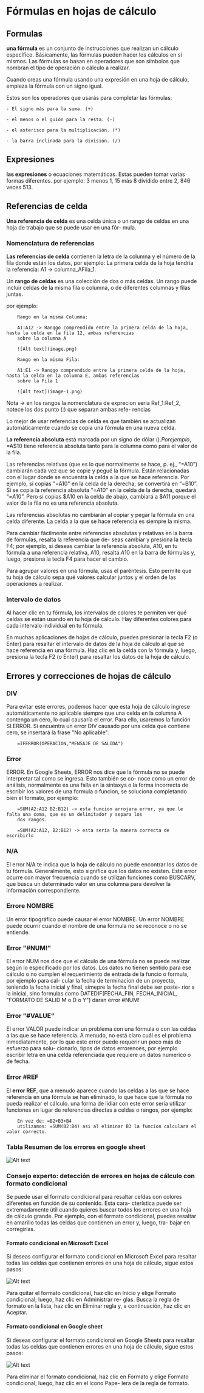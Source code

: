 # Fórmulas en hojas de cálculo

## Formulas

**una fórmula** es un conjunto de instrucciones que realizan un cálculo específico. Básicamente, las fórmulas pueden
hacer los cálculos en si mismos. Las fórmulas se basan en operadores que son símbolos que nombran el tipo de operación o
cálculo a realizar.

 Cuando creas una fórmula usando una expresión en una hoja de cálculo, empieza la fórmula con un signo igual.

Estos son los operadores que usarás para completar las fórmulas:

    - El signo más para la suma. (+)
    
    - el menos o el guión para la resta. (-)
    
    - el asterisco para la multiplicación. (*)
    
    - la barra inclinada para la división. (/)

## Expresiones

**las expresiones** o ecuaciones matemáticas. Estas pueden tomar varias formas diferentes. por ejemplo: 3 menos 1,
15 más 8 dividido entre 2, 846 veces 513.

## Referencias de celda

**Una referencia de celda** es una celda única o un rango de celdas en una hoja de trabajo que se puede usar en una fór-
mula.

### Nomenclatura de referencias

**Las referencias de celda** contienen la letra de la columna y el número de la fila donde están los datos, por ejemplo:
La primera celda de la hoja tendria la referencia: A1 -> columna_AFila_1.

Un **rango de celdas** es una colección de dos o más celdas. Un rango puede incluir celdas de la misma fila o columna,
o de diferentes columnas y filas juntas.

por ejemplo:

        Rango en la misma Columna:

        A1:A12 -> Ranqgo comprendido entre la primera celda de la hoja, hasta la celda en la fila 12, ambas referencias
        sobre la columna A

        ![Alt text](image.png)

        Rango en la misma Fila:

        A1:E1 -> Ranqgo comprendido entre la primera celda de la hoja, hasta la celda en la columna E, ambas referencias
        sobre la Fila 1

        ![Alt text](image-1.png)

Nota -> en los rangos la nomenclatura de exprecion seria Ref_1:Ref_2, notece los dos punto (:) que separan ambas refe-
rencias

Lo mejor de usar referencias de celda es que también se actualizan automáticamente cuando se copia una fórmula en una
nueva celda.

**La referencia absoluta** está marcada por un signo de dólar ($). Por ejemplo, =$A$10 tiene referencia absoluta tanto
para la columna como para el valor de la fila.

Las referencias relativas (que es lo que normalmente se hace, p. ej., “=A10”) cambiarán cada vez que se copie y pegué
la fórmula. Están relacionadas con el lugar donde se encuentra la celda a la que se hace referencia. Por ejemplo, si
copias "=A10" en la celda de la derecha, se convertirá en “=B10”. Si se copia la referencia absoluta “=$A$10” en la
celda de la derecha, quedará “=$A$10”. Pero si copias $A10 en la celda de abajo, cambiará a $A11 porque el valor de la
fila no es una referencia absoluta.

Las referencias absolutas no cambiarán al copiar y pegar la fórmula en una celda diferente. La celda a la que se hace
referencia es siempre la misma.

Para cambiar fácilmente entre referencias absolutas y relativas en la barra de fórmulas, resalta la referencia que de-
seas cambiar y presiona la tecla F4; por ejemplo, si deseas cambiar la referencia absoluta, $A$10, en tu fórmula a una
referencia relativa, A10, resalta $A$10 en la barra de fórmulas y, luego, presiona la tecla F4 para hacer el cambio.

Para agrupar valores en una fórmula, usas el paréntesis. Esto permite que tu hoja de cálculo sepa qué valores calcular
juntos y el orden de las operaciones a realizar.

### Intervalo de datos

Al hacer clic en tu fórmula, los intervalos de colores te permiten ver qué celdas se están usando en tu hoja de cálculo.
Hay diferentes colores para cada intervalo individual en tu fórmula.

En muchas aplicaciones de hojas de cálculo, puedes presionar la tecla F2 (o Enter) para resaltar el intervalo de datos
de la hoja de cálculo al que se hace referencia en una fórmula. Haz clic en la celda con la fórmula y, luego, presiona
la tecla F2 (o Enter) para resaltar los datos de la hoja de cálculo.

## Errores y correcciones de hojas de cálculo

### DIV

Para evitar este errores, podemos hacer que esta hoja de cálculo ingrese automáticamente no aplicable siempre que una
celda en la columna A contenga un cero, lo cual causaría el error. Para ello, usaremos la función SI.ERROR. Si encuentra
un error DIV causado por una celda que contiene cero, se insertará la frase "No aplicable".

        =IFERROR(OPERACION,"MENSAJE DE SALIDA")

### Error

ERROR. En Google Sheets, ERROR nos dice que la fórmula no se puede interpretar tal como se ingresa. Esto también se co-
noce como un error de análisis, normalmente es una falla en la sintaxys o la forma incorrecta de escribir los valores de
una formula o funcion, se soluciona completando bien el formato, por ejemplo:

        =SUM(A2:A12 B2:B12) -> esta funcion arrojara error, ya que le falta una coma, que es un delimitador y separa los
        dos rangos.

        =SUM(A2:A12, B2:B12) -> esta seria la manera correcta de escribirlo

### N/A

El error N/A te indica que la hoja de cálculo no puede encontrar los datos de tu fórmula. Generalmente, esto significa
que los datos no existen. Este error ocurre con mayor frecuencia cuando se utilizan funciones como BUSCARV, que busca un
determinado valor en una columna para devolver la información correspondiente.

### Errore NOMBRE

Un error tipográfico puede causar el error NOMBRE. Un error NOMBRE puede ocurrir cuando el nombre de una fórmula no se
reconoce o no se entiende.

### Error "#NUM!"

El error NUM nos dice que el cálculo de una fórmula no se puede realizar según lo especificado por los datos. Los datos
no tienen sentido para ese cálculo o no cumplen el requerimiento de entrada de la funcio o formula, por ejemplo para cal-
cular la fecha de terminacion de un proyecto, teniendo la fecha inicial y final, simepre la fecha final debe ser poste-
rior a la inicial, sino formulas como DATEDIF(FECHA_FIN, FECHA_INICIAL, "FORMATO DE SALID M o D o Y") daran error #NUM!

### Error "#VALUE"

El error VALOR puede indicar un problema con una fórmula o con las celdas a las que se hace referencia. A menudo, no
está claro cuál es el problema inmediatamente, por lo que este error puede requerir un poco más de esfuerzo para solu-
cionarlo, tipos de datos errorenoes, por ejemplo escribir letra en una celda referenciada que requiere un datos numerico
o de fecha.

### Error #REF

El **error REF**, que a menudo aparece cuando las celdas a las que se hace referencia en una fórmula se han eliminado,
lo que hace que la fórmula no pueda realizar el cálculo. una forma de lidiar con este error seria utilizar funciones en
lugar de referencias directas a celdas o rangos, por ejemplo:

        En vez de: =B2+B3+B4
        utilizamos: =SUM(B2:B4) asi al eliminar B3 la funcion calculara el valor correcto.

### Tabla Resumen de los errores en google sheet

![Alt text](image-2.png)

### Consejo experto: detección de errores en hojas de cálculo con formato condicional

Se puede usar el formato condicional para resaltar celdas con colores diferentes en función de su contenido. Esta cara-
cterística puede ser extremadamente útil cuando quieres buscar todos los errores en una hoja de cálculo grande. Por
ejemplo, con el formato condicional, puedes resaltar en amarillo todas las celdas que contienen un error y, luego, tra-
bajar en corregirlas.

#### Formato condicional en Microsoft Excel

Si deseas configurar el formato condicional en Microsoft Excel para resaltar todas las celdas que contienen errores en
una hoja de cálculo, sigue estos pasos:

![Alt text](image-3.png)

Para quitar el formato condicional, haz clic en Inicio y elige Formato condicional; luego, haz clic en Administrar re-
glas. Busca la regla de formato en la lista, haz clic en Eliminar regla y, a continuación, haz clic en Aceptar.

#### Formato condicional en Google sheet

Si deseas configurar el formato condicional en Google Sheets para resaltar todas las celdas que contienen errores en una
hoja de cálculo, sigue estos pasos:

![Alt text](image-4.png)

Para eliminar el formato condicional, haz clic en Formato y elige Formato condicional; luego, haz clic en el ícono Pape-
lera de la regla de formato.
